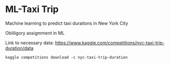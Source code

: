 # ML-Taxi Trip
Machine learning to predict taxi duraitons in New York City

Obliligory assigmment in ML 

Link to necessary data: https://www.kaggle.com/competitions/nyc-taxi-trip-duration/data
```
kaggle competitions download -c nyc-taxi-trip-duration
